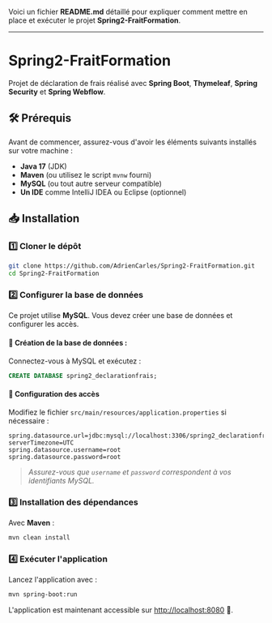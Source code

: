 Voici un fichier **README.md** détaillé pour expliquer comment mettre en place et exécuter le projet **Spring2-FraitFormation**.

---

# Spring2-FraitFormation

Projet de déclaration de frais réalisé avec **Spring Boot**, **Thymeleaf**, **Spring Security** et **Spring Webflow**.

## 🛠 Prérequis

Avant de commencer, assurez-vous d'avoir les éléments suivants installés sur votre machine :

- **Java 17** (JDK)
- **Maven** (ou utilisez le script `mvnw` fourni)
- **MySQL** (ou tout autre serveur compatible)
- **Un IDE** comme IntelliJ IDEA ou Eclipse (optionnel)

## 📥 Installation

### 1️⃣ Cloner le dépôt

```sh
git clone https://github.com/AdrienCarles/Spring2-FraitFormation.git
cd Spring2-FraitFormation
```

### 2️⃣ Configurer la base de données

Ce projet utilise **MySQL**. Vous devez créer une base de données et configurer les accès.

#### 🔹 Création de la base de données :

Connectez-vous à MySQL et exécutez :

```sql
CREATE DATABASE spring2_declarationfrais;
```

#### 🔹 Configuration des accès

Modifiez le fichier `src/main/resources/application.properties` si nécessaire :

```properties
spring.datasource.url=jdbc:mysql://localhost:3306/spring2_declarationfrais?serverTimezone=UTC
spring.datasource.username=root
spring.datasource.password=root
```

> *Assurez-vous que `username` et `password` correspondent à vos identifiants MySQL.*

### 3️⃣ Installation des dépendances

Avec **Maven** :

```sh
mvn clean install
```


### 4️⃣ Exécuter l'application

Lancez l'application avec :

```sh
mvn spring-boot:run
```

L'application est maintenant accessible sur [http://localhost:8080](http://localhost:8080) 🚀.
